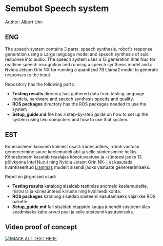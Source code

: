 # Semubot Speech system<br/>
Author: Albert Unn <br/>


## ENG
The speech system contains 3 parts: speech synthesis, robot's response generation using a Large language model and speech synthesis of said response into audio. The speech system uses a 13 generation Intel Nuc for realtime speech recognition and running a speech synthesis model and a Nvidia Jetson Orin NX for running a quantized 7B Llama2 model to generate responses to the input.

Repository has the following parts:
- **Testing results** direcory has gathered data from testing language models, hardware and speech synthesis speeds and quality. 
- **ROS packages** directory has the ROS packages needed to use the system
- **Setup_guide.md** file has a step-by-step guide on how to set up the system using two computers and how to use that system.
## EST
Kõnesüsteem koosneb kolmest osast: kõnesüntees, roboti vastuse genereerimine suure keelemudeli abil ja selle sünteesimine heliks. Kõnesüsteem kasutab reaalajas kõnetuvastuse ja -sünteesi jaoks 13. põlvkonna Intel Nuc-i ning Nvidia Jetson Orin NX-i, et kasutada kvantiseeritud [Llammas](https://huggingface.co/tartuNLP/Llammas) mudelit sisendi jaoks vastuste genereerimiseks.

Repol on järgmised osad:

- **Testing results** kataloog sisaldab testimise andmeid keelemudelite, riistvara ja kõnesünteesi kiiruste ning kvaliteedi kohta.
- **ROS packages**  kataloog sisaldab süsteemi kasutamiseks vajalikke ROS pakette.
- **Setup_guide.md** fail sisaldab etappide kaupa juhendit süsteemi üles seadmiseks kahe arvuti peal ja selle süsteemi kasutamiseks.

## Video proof of concept
[![IMAGE ALT TEXT HERE](https://img.youtube.com/vi/WHH-v2EMa-0/0.jpg)](https://www.youtube.com/watch?v=WHH-v2EMa-0)
